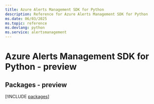 ```yaml
---
title: Azure Alerts Management SDK for Python
description: Reference for Azure Alerts Management SDK for Python
ms.date: 06/03/2025
ms.topic: reference
ms.devlang: python
ms.service: alertsmanagement
---
```

# Azure Alerts Management SDK for Python - preview
## Packages - preview
[!INCLUDE [packages](alerts-management-index.md)]